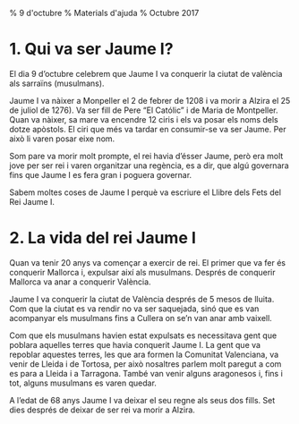 % 9 d'octubre
% Materials d'ajuda
% Octubre 2017


# 1. Qui va ser Jaume I?

El dia 9 d’octubre celebrem que Jaume I va conquerir la ciutat de valència als sarraïns (musulmans).

Jaume I va nàixer a Monpeller el 2 de febrer de 1208 i va morir a Alzira el 25 de juliol de 1276). Va ser fill de Pere “El Católic” i de Maria de Montpeller. Quan va nàixer, sa mare va encendre 12 ciris i els va posar els noms dels dotze apòstols. El ciri que més va tardar en consumir-se va ser Jaume. Per això li varen posar eixe nom.

Som pare va morir molt prompte, el rei havia d’ésser Jaume, però era molt jove per ser rei i varen organitzar una regència, es a dir, que algú governara fins que Jaume I es fera gran i poguera governar.

Sabem moltes coses de Jaume I perquè va escriure el Llibre dels Fets del Rei Jaume I.

# 2. La vida del rei Jaume I

Quan va tenir 20 anys va començar a exercir de rei. El primer que va fer és conquerir Mallorca i, expulsar així als musulmans. Després de conquerir Mallorca va anar a conquerir València.

Jaume I va conquerir la ciutat de València després de 5 mesos de lluita. Com que la ciutat es va rendir no va ser saquejada, sinó que es van acompanyar els musulmans fins a Cullera on se’n van anar amb vaixell.

Com que els musulmans havien estat expulsats es necessitava gent que poblara aquelles terres que havia conquerit Jaume I. La gent que va repoblar aquestes terres, les que ara formen la Comunitat Valenciana, va venir de Lleida i de Tortosa, per això nosaltres parlem molt paregut a com es para a Lleida i a Tarragona. També van venir alguns aragonesos i, fins i tot, alguns musulmans es varen quedar.

A l’edat de 68 anys Jaume I va deixar el seu regne als seus dos fills. Set dies després de deixar de ser rei va morir a Alzira.
